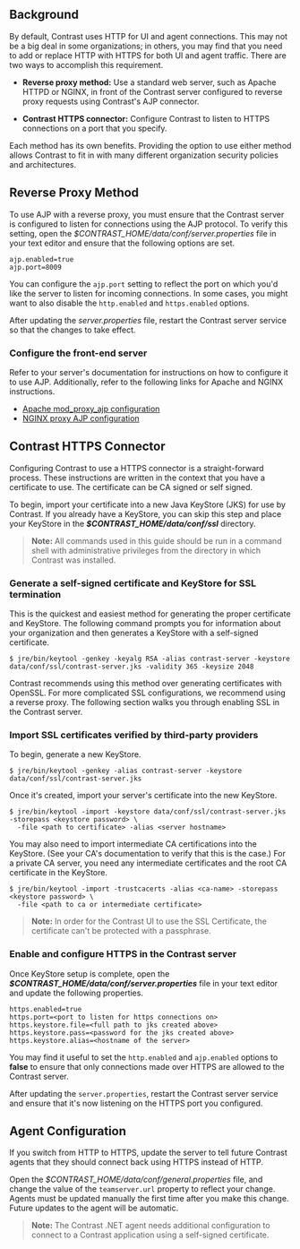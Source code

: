 <!--
title: "Configuring TeamServer for HTTPS"
description: "Guidelines for configure HTTPS for TeamServer"
tags: "Admin system settings configuration SSL EOP proxy"
-->

## Background

By default, Contrast uses HTTP for UI and agent connections. This may not be a big deal in some organizations; in others, you may find that you need to add or replace HTTP with HTTPS for both UI and agent traffic. There are two ways to accomplish this requirement.

* **Reverse proxy method:** Use a standard web server, such as Apache HTTPD or NGINX, in front of the Contrast server configured to reverse proxy requests using Contrast's AJP connector. 

* **Contrast HTTPS connector:** Configure Contrast to listen to HTTPS connections on a port that you specify.

Each method has its own benefits. Providing the option to use either method allows Contrast to fit in with many different organization security policies and architectures. 

## Reverse Proxy Method

To use AJP with a reverse proxy, you must ensure that the Contrast server is configured to listen for connections using the AJP protocol. To verify this setting, open the *$CONTRAST_HOME/data/conf/server.properties* file in your text editor and ensure that the following options are set.

````
ajp.enabled=true
ajp.port=8009
````
You can configure the `ajp.port` setting to reflect the port on which you'd like the server to listen for incoming connections. In some cases, you might want to also disable the `http.enabled` and `https.enabled` options.

After updating the *server.properties* file, restart the Contrast server service so that the changes to take effect. 

### Configure the front-end server

Refer to your server's documentation for instructions on how to configure it to use AJP. Additionally, refer to the following links for Apache and NGINX instructions. 

* [Apache mod_proxy_ajp configuration](http://httpd.apache.org/docs/2.2/mod/mod_proxy_ajp.html)
* [NGINX proxy AJP configuration](http://webapp.org.ua/sysadmin/setting-up-nginx-ssl-reverse-proxy-for-tomcat/)

## Contrast HTTPS Connector

Configuring Contrast to use a HTTPS connector is a straight-forward process. These instructions are written in the context that you have a certificate to use. The certificate can be CA signed or self signed. 

To begin, import your certificate into a new Java KeyStore (JKS) for use by Contrast. If you already have a KeyStore, you can skip this step and place your KeyStore in the ***$CONTRAST_HOME/data/conf/ssl*** directory.

> **Note:** All commands used in this guide should be run in a command shell with administrative privileges from the directory in which Contrast was installed.

### Generate a self-signed certificate and KeyStore for SSL termination

This is the quickest and easiest method for generating the proper certificate and KeyStore. The following command prompts you for information about your organization and then generates a KeyStore with a self-signed certificate. 

````
$ jre/bin/keytool -genkey -keyalg RSA -alias contrast-server -keystore data/conf/ssl/contrast-server.jks -validity 365 -keysize 2048
````

Contrast recommends using this method over generating certificates with OpenSSL. For more complicated SSL configurations, we recommend using a reverse proxy. The following section walks you through enabling SSL in the Contrast server. 

### Import SSL certificates verified by third-party providers

To begin, generate a new KeyStore.
````
$ jre/bin/keytool -genkey -alias contrast-server -keystore data/conf/ssl/contrast-server.jks
````
Once it's created, import your server's certificate into the new KeyStore.
````
$ jre/bin/keytool -import -keystore data/conf/ssl/contrast-server.jks -storepass <keystore password> \
  -file <path to certificate> -alias <server hostname>
````
You may also need to import intermediate CA certifications into the KeyStore. (See your CA's documentation to verify that this is the case.) For a private CA server, you need any intermediate certificates and the root CA certificate in the KeyStore.

````
$ jre/bin/keytool -import -trustcacerts -alias <ca-name> -storepass <keystore password> \
  -file <path to ca or intermediate certificate>
````

> **Note:** In order for the Contrast UI to use the SSL Certificate, the certificate can't be protected with a passphrase.

### Enable and configure HTTPS in the Contrast server

Once KeyStore setup is complete, open the ***$CONTRAST_HOME/data/conf/server.properties*** file in your text editor and update the following properties.

````
https.enabled=true
https.port=<port to listen for https connections on>
https.keystore.file=<full path to jks created above>
https.keystore.pass=<password for the jks created above>
https.keystore.alias=<hostname of the server>
````

You may find it useful to set the `http.enabled` and `ajp.enabled` options to **false** to ensure that only connections made over HTTPS are allowed to the Contrast server.

After updating the `server.properties`, restart the Contrast server service and ensure that it's now listening on the HTTPS port you configured.

## Agent Configuration

If you switch from HTTP to HTTPS, update the server to tell future Contrast agents that they should connect back using HTTPS instead of HTTP.

Open the *$CONTRAST_HOME/data/conf/general.properties* file, and change the value of the `teamserver.url` property to reflect your change. Agents must be updated manually the first time after you make this change. Future updates to the agent will be automatic.

> **Note:** The Contrast .NET agent needs additional configuration to connect to a Contrast application using a self-signed certificate.
